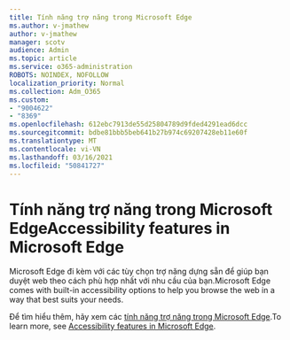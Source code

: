 ```yaml
---
title: Tính năng trợ năng trong Microsoft Edge
ms.author: v-jmathew
author: v-jmathew
manager: scotv
audience: Admin
ms.topic: article
ms.service: o365-administration
ROBOTS: NOINDEX, NOFOLLOW
localization_priority: Normal
ms.collection: Adm_O365
ms.custom:
- "9004622"
- "8369"
ms.openlocfilehash: 612ebc7913de55d25804789d9fded4291ead6dcc
ms.sourcegitcommit: bdbe81bbb5beb641b27b974c69207428eb11e60f
ms.translationtype: MT
ms.contentlocale: vi-VN
ms.lasthandoff: 03/16/2021
ms.locfileid: "50841727"
---
```

# <a name="accessibility-features-in-microsoft-edge"></a><span data-ttu-id="73a65-102">Tính năng trợ năng trong Microsoft Edge</span><span class="sxs-lookup"><span data-stu-id="73a65-102">Accessibility features in Microsoft Edge</span></span>

<span data-ttu-id="73a65-103">Microsoft Edge đi kèm với các tùy chọn trợ năng dựng sẵn để giúp bạn duyệt web theo cách phù hợp nhất với nhu cầu của bạn.</span><span class="sxs-lookup"><span data-stu-id="73a65-103">Microsoft Edge comes with built-in accessibility options to help you browse the web in a way that best suits your needs.</span></span>

<span data-ttu-id="73a65-104">Để tìm hiểu thêm, hãy xem các [tính năng trợ năng trong Microsoft Edge](https://go.microsoft.com/fwlink/?linkid=2153648).</span><span class="sxs-lookup"><span data-stu-id="73a65-104">To learn more, see [Accessibility features in Microsoft Edge](https://go.microsoft.com/fwlink/?linkid=2153648).</span></span>
